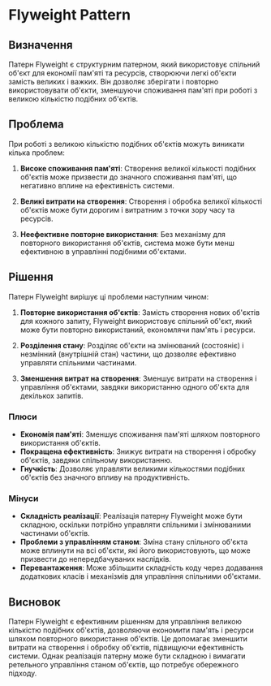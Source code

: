 # Flyweight Pattern

## Визначення

Патерн Flyweight є структурним патерном, який використовує спільний об'єкт для економії пам'яті та ресурсів, створюючи
легкі об'єкти замість великих і важких. Він дозволяє зберігати і повторно використовувати об'єкти, зменшуючи споживання
пам'яті при роботі з великою кількістю подібних об'єктів.

## Проблема

При роботі з великою кількістю подібних об'єктів можуть виникати кілька проблем:

1. **Високе споживання пам'яті**: Створення великої кількості подібних об'єктів може призвести до значного споживання
   пам'яті, що негативно вплине на ефективність системи.

2. **Великі витрати на створення**: Створення і обробка великої кількості об'єктів може бути дорогим і витратним з точки
   зору часу та ресурсів.

3. **Неефективне повторне використання**: Без механізму для повторного використання об'єктів, система може бути менш
   ефективною в управлінні подібними об'єктами.

## Рішення

Патерн Flyweight вирішує ці проблеми наступним чином:

1. **Повторне використання об'єктів**: Замість створення нових об'єктів для кожного запиту, Flyweight використовує
   спільний об'єкт, який може бути повторно використаний, економлячи пам'ять і ресурси.

2. **Розділення стану**: Розділяє об'єкти на змінюваний (состояніє) і незмінний (внутрішній стан) частини, що дозволяє
   ефективно управляти спільними частинами.

3. **Зменшення витрат на створення**: Зменшує витрати на створення і управління об'єктами, завдяки використанню одного
   об'єкта для декількох запитів.

### Плюси

- **Економія пам'яті**: Зменшує споживання пам'яті шляхом повторного використання об'єктів.
- **Покращена ефективність**: Знижує витрати на створення і обробку об'єктів, завдяки спільному використанню.
- **Гнучкість**: Дозволяє управляти великими кількостями подібних об'єктів без значного впливу на продуктивність.

### Мінуси

- **Складність реалізації**: Реалізація патерну Flyweight може бути складною, оскільки потрібно управляти спільними і
  змінюваними частинами об'єктів.
- **Проблеми з управлінням станом**: Зміна стану спільного об'єкта може вплинути на всі об'єкти, які його
  використовують, що може призвести до непередбачуваних наслідків.
- **Перевантаження**: Може збільшити складність коду через додавання додаткових класів і механізмів для управління
  спільними об'єктами.

## Висновок

Патерн Flyweight є ефективним рішенням для управління великою кількістю подібних об'єктів, дозволяючи економити пам'ять
і ресурси шляхом повторного використання об'єктів. Це допомагає зменшити витрати на створення і обробку об'єктів,
підвищуючи ефективність системи. Однак реалізація патерну може бути складною і вимагати ретельного управління станом
об'єктів, що потребує обережного підходу.
